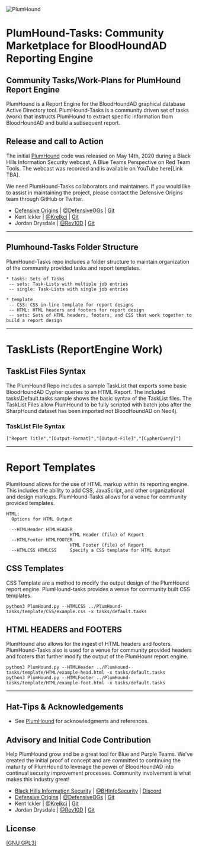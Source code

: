 ![PlumHound](https://raw.githubusercontent.com/DefensiveOrigins/PlumHound/master/docs/images/Plum3.jpg)

# PlumHound-Tasks: Community Marketplace for BloodHoundAD Reporting Engine
## Community Tasks/Work-Plans for PlumHound Report Engine
PlumHound is a Report Engine for the BloodHoundAD graphical database Active Directory tool.  PlumHound-Tasks is a community driven set of tasks (work) that instructs PlumHound to extract specific information from BloodHoundAD and build a subsequent report. 

## Release and call to Action
The initial [PlumHound](https://github.com/DefensiveOrigins/PlumHound) code was released on May 14th, 2020 during a Black Hills Information Security webcast, A Blue Teams Perspective on Red Team Tools.  The webcast was recorded and is available on YouTube here[Link TBA].

We need PlumHound-Tasks collaborators and maintainers.  If you would like to assist in maintaining the project, please contact the Defensive Origins team through GitHub or Twitter. 

* [Defensive Origins](https://www.defensiveorigins.com)   |  [@DefensiveOGs](https://twitter.com/DefensiveOGs) | [Git](https://github.com/DefensiveOrigins) 
* Kent Ickler  |  [@Krelkci](https://twitter.com/Krelkci) | [Git](https://github.com/Relkci)
* Jordan Drysdale |  [@Rev10D](https://twitter.com/Rev10D) | [Git](https://github.com/rev10d)

<HR>

## Plumhound-Tasks Folder Structure
PlumHound-Tasks repo includes a folder structure to maintain organization of the community provided tasks and report templates.

```plaintext
* tasks: Sets of Tasks 
 -- sets: Task-Lists with multiple job entries
 -- single: Task-Lists with single job entries

* template
 -- CSS: CSS in-line template for report designs
 -- HTML: HTML headers and footers for report design
 -- sets: Sets of HTML headers, footers, and CSS that work together to build a report design
```

<hr>

# TaskLists (ReportEngine Work) 
## TaskList Files Syntax
The PlumHound Repo includes a sample TaskList that exports some basic BloodHoundAD Cypher queries to an HTML Report.  The included tasks\Default.tasks sample shows the basic syntax of the TaskList files.  The TaskList Files allow PlumHound to be fully scripted with batch jobs after the SharpHound dataset has been imported not BloodHoundAD on Neo4j.

### TaskList File Syntax

```plaintext
["Report Title","[Output-Format]","[Output-File]","[CypherQuery]"]
```
<HR>

# Report Templates 
PlumHound allows for the use of HTML markup within its reporting engine.  This includes the ability to add CSS, JavaScript, and other organizational and design markups.  PlumHound-Tasks allows for a venue for community provided templates. 

```plaintext
HTML:
  Options for HTML Output

  --HTMLHeader HTMLHEADER
                        HTML Header (file) of Report
  --HTMLFooter HTMLFOOTER
                        HTML Footer (file) of Report
  --HTMLCSS HTMLCSS     Specify a CSS template for HTML Output
```


 ## CSS Templates
 CSS Template are a method to modify the output design of the PlumHound report engine. PlumHound-tasks provides a venue for community built CSS templates.  
 ```plaintext
python3 PlumHound.py --HTMLCSS ../PlumHound-tasks/template/CSS/example.css -x tasks/default.tasks
```

 ## HTML HEADERS and FOOTERS
 PlumHound also allows for the ingest of HTML headers and footers.  PlumHound-Tasks also is used for a venue for community provided headers and footers that further modify the output of the PlumHounr report engine.
  ```plaintext
python3 PlumHound.py --HTMLHeader ../PlumHound-tasks/template/HTML/example-head.html -x tasks/default.tasks
python3 PlumHound.py --HTMLFooter ../PlumHound-tasks/template/HTML/example-foot.html -x tasks/default.tasks
```

<hr>

## Hat-Tips & Acknowledgements
* See [PlumHound](https://github.com/DefensiveOrigins/PlumHound) for acknowledgments and references. 

## Advisory and Initial Code Contribution
Help PlumHound grow and be a great tool for Blue and Purple Teams.  We've created the initial proof of concept and are committed to continuing the maturity of PlumHound to leverage the power of BloodHoundAD into continual security improvement processes.  Community involvement is what makes this industry great!  
* [Black Hills Information Security](https://www.blackhillsinfosec.com) | [@BHInfoSecurity](https://twitter.com/BHinfoSecurity) | [Discord](https://discord.gg/J4UJPgG)
* [Defensive Origins](https://www.defensiveorigins.com)   |  [@DefensiveOGs](https://twitter.com/DefensiveOGs) | [Git](https://github.com/DefensiveOrigins) 
* Kent Ickler  |  [@Krelkci](https://twitter.com/Krelkci) | [Git](https://github.com/Relkci)
* Jordan Drysdale |  [@Rev10D](https://twitter.com/Rev10D) | [Git](https://github.com/rev10d)


## License
[[GNU GPL3]](https://github.com/DefensiveOrigins/PlumHound-Tasks/blob/master/LICENSE)
